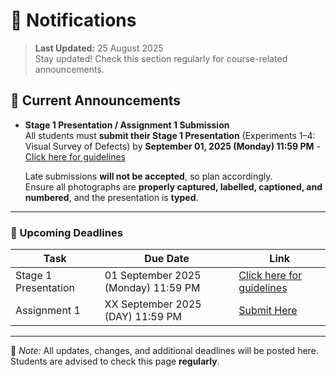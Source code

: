 # 🔔 Notifications

> **Last Updated:** 25 August 2025  
> Stay updated! Check this section regularly for course-related announcements.

## 📢 Current Announcements

- **Stage 1 Presentation / Assignment 1 Submission**  
  All students must **submit their Stage 1 Presentation** (Experiments 1–4: Visual Survey of Defects) by **September 01, 2025 (Monday) 11:59 PM** - [Click here for guidelines](https://gndec-yjs.github.io/PAL/Contents/Guidelines.html)

  Late submissions **will not be accepted**, so plan accordingly.  
  Ensure all photographs are **properly captured, labelled, captioned, and numbered**, and the presentation is **typed**.

---

### 📅 Upcoming Deadlines

| Task                                   | Due Date                               | Link |
|---------------------------------------|----------------------------------------|------|
| Stage 1 Presentation   | 01 September 2025 (Monday) 11:59 PM    | [Click here for guidelines](https://gndec-yjs.github.io/PAL/Contents/Guidelines.html) |
| Assignment 1 | XX September 2025 (DAY) 11:59 PM | [Submit Here](#) |


---

📝 *Note:* All updates, changes, and additional deadlines will be posted here. Students are advised to check this page **regularly**.
